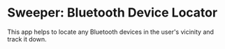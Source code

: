 # Sweeper: Bluetooth Device Locator

This app helps to locate any Bluetooth devices in the user's vicinity and track it down.
